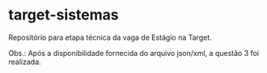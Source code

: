 # target-sistemas

Repositório para etapa técnica da vaga de Estágio na Target.

Obs.: Após a disponibilidade fornecida do arquivo json/xml, a questão 3 foi realizada.
